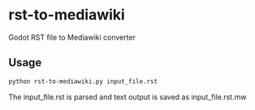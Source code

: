 # rst-to-mediawiki
Godot RST file to Mediawiki converter

## Usage

```sh
python rst-to-mediawiki.py input_file.rst
```

The input_file.rst is parsed and text output is saved as input_file.rst.mw
